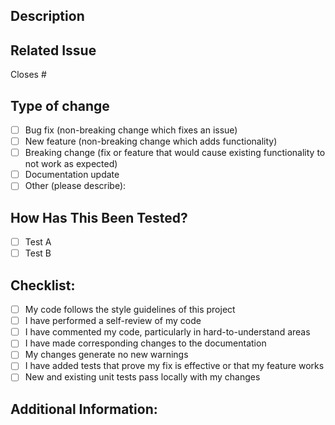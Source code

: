 <!-- Pull request template -->

## Description
<!-- Describe the changes you've made -->

## Related Issue
<!-- Link to the issue that this PR addresses (if applicable) -->
Closes #

## Type of change
<!-- Check the relevant option(s) with "x" -->
- [ ] Bug fix (non-breaking change which fixes an issue)
- [ ] New feature (non-breaking change which adds functionality)
- [ ] Breaking change (fix or feature that would cause existing functionality to not work as expected)
- [ ] Documentation update
- [ ] Other (please describe):

## How Has This Been Tested?
<!-- Describe the tests that you ran to verify your changes -->
- [ ] Test A
- [ ] Test B

## Checklist:
<!-- Check all that apply with "x" -->
- [ ] My code follows the style guidelines of this project
- [ ] I have performed a self-review of my code
- [ ] I have commented my code, particularly in hard-to-understand areas
- [ ] I have made corresponding changes to the documentation
- [ ] My changes generate no new warnings
- [ ] I have added tests that prove my fix is effective or that my feature works
- [ ] New and existing unit tests pass locally with my changes

## Additional Information:
<!-- Any additional information that would be helpful for reviewers -->
